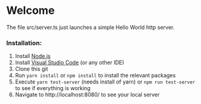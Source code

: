 # Welcome

The file src/server.ts just launches a simple Hello World http server.

### Installation:

1. Install [Node.js](https://nodejs.org/en/)
2. Install [Visual Studio Code](https://code.visualstudio.com/) (or any other IDE)
3. Clone this git
4. Run `yarn install` or `npm install` to install the relevant packages
5. Execute `yarn test-server` (needs install of yarn) or `npm run test-server` to see if everything is working
6. Navigate to http://localhost:8080/ to see your local server
